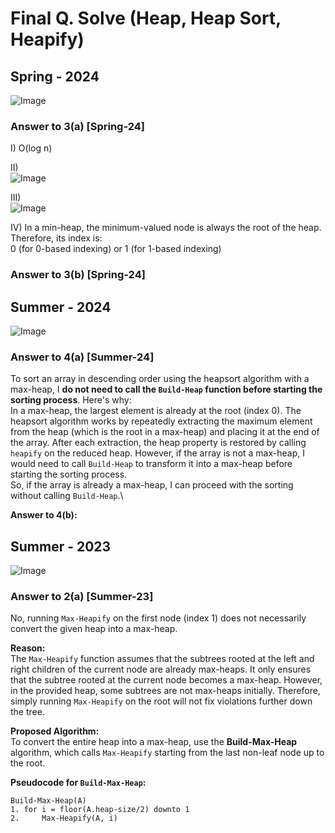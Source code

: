 # Final Q. Solve (Heap, Heap Sort, Heapify)

## Spring - 2024


![Image](https://github.com/user-attachments/assets/61e10700-a9fd-40cf-b81b-d58fe120b2f2)  

### Answer to 3(a) [Spring-24]
I) O(log n)

II)  
![Image](https://github.com/user-attachments/assets/fdb61d51-440f-4a65-9ae8-b146b032f8fd)

III)   
![Image](https://github.com/user-attachments/assets/6ab1d53d-2af0-4dfd-bbc5-390d0a35d913)

IV) In a min-heap, the minimum-valued node is always the root of the heap. Therefore, its index is:\
0 (for 0-based indexing) or 1 (for 1-based indexing)


### Answer to 3(b) [Spring-24]


## Summer - 2024

![Image](https://github.com/user-attachments/assets/61ec8cd1-6672-42e3-9558-2d302b77c2b2)

### Answer to 4(a) [Summer-24]
To sort an array in descending order using the heapsort algorithm with a max-heap, I **do not need to call the `Build-Heap` function before starting the sorting process**. Here's why:\
In a max-heap, the largest element is already at the root (index 0). The heapsort algorithm works by repeatedly extracting the maximum element from the heap (which is the root in a max-heap) and placing it at the end of the array. After each extraction, the heap property is restored by calling `heapify` on the reduced heap. However, if the array is not a max-heap, I would need to call `Build-Heap` to transform it into a max-heap before starting the sorting process.\
So, if the array is already a max-heap, I can proceed with the sorting without calling `Build-Heap`.\

**Answer to 4(b):**

## Summer - 2023

![Image](https://github.com/user-attachments/assets/9b81ac03-fea4-42ae-b629-c17e3903f241)

### Answer to 2(a) [Summer-23]
No, running `Max-Heapify` on the first node (index 1) does not necessarily convert the given heap into a max-heap.  

**Reason:**  
The `Max-Heapify` function assumes that the subtrees rooted at the left and right children of the current node are already max-heaps. It only ensures that the subtree rooted at the current node becomes a max-heap. However, in the provided heap, some subtrees are not max-heaps initially. Therefore, simply running `Max-Heapify` on the root will not fix violations further down the tree.  

**Proposed Algorithm:**  
To convert the entire heap into a max-heap, use the **Build-Max-Heap** algorithm, which calls `Max-Heapify` starting from the last non-leaf node up to the root.  

**Pseudocode for `Build-Max-Heap`:**
```
Build-Max-Heap(A)
1. for i = floor(A.heap-size/2) downto 1
2.     Max-Heapify(A, i)
```

